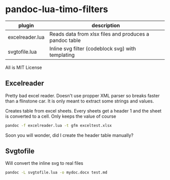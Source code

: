 # pandoc-lua-timo-filters


| plugin          | description                                            |
|-----------------|--------------------------------------------------------|
| excelreader.lua | Reads data from xlsx files and produces a pandoc table |
| svgtofile.lua   | Inline svg filter (codeblock svg) with templating      |

All is MIT License

## Excelreader

Pretty bad excel reader. Doesn't use propper XML parser so breaks faster than a flinstone car. It is only meant to extract some strings and values.

Creates table from excel sheets. Every sheets get a header 1 and the sheet is converted to a cell. Only keeps the value of course
```bash
pandoc -f excelreader.lua -t gfm exceltest.xlsx
```
Soon you will wonder, did I create the header table manually?

## Svgtofile

Will convert the inline svg to real files
```bash
pandoc -L svgtofile.lua -o mydoc.docx test.md
```

